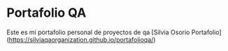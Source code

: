 # Portafolio QA
Este es mi portafolio personal de proyectos de qa
[Silvia Osorio Portafolio] (https://silviaqaorganization.github.io/portafolioqa/)
